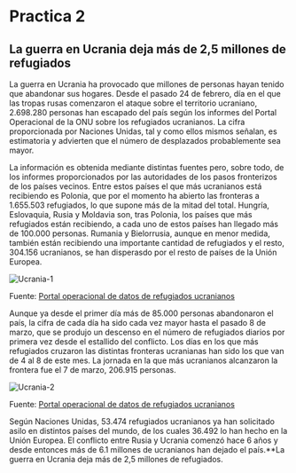 # Practica 2
## La guerra en Ucrania deja más de 2,5 millones de refugiados
La guerra en Ucrania ha provocado que millones de personas hayan tenido que abandonar sus hogares. Desde el pasado 24 de febrero, día en el que las tropas rusas comenzaron el ataque sobre el territorio ucraniano, 2.698.280 personas han escapado del país según los informes del Portal Operacional de la ONU sobre los refugiados ucranianos. La cifra proporcionada por Naciones Unidas, tal y como ellos mismos señalan, es estimatoria y advierten que el número de desplazados probablemente sea mayor.

La información es obtenida mediante distintas fuentes pero, sobre todo, de los informes proporcionados por las autoridades de los pasos fronterizos de los países vecinos. Entre estos países el que más ucranianos está recibiendo es Polonia, que por el momento ha abierto las fronteras a 1.655.503 refugiados, lo que supone más de la mitad del total. Hungría, Eslovaquia, Rusia y Moldavia son, tras Polonia, los países que más refugiados están recibiendo, a cada uno de estos países han llegado más de 100.000 personas. Rumania y Bielorrusia, aunque en menor medida, también están recibiendo una importante cantidad de refugiados y el resto, 304.156 ucranianos, se han disperasdo por el resto de países de la Unión Europea. 

![Ucrania-1](https://user-images.githubusercontent.com/99194374/158078583-0c4dce5e-72bf-4ecd-a04a-7802449c63e6.png)

Fuente: [Portal operacional de datos de refugiados ucranianos](http://data2.unhcr.org/es/situations/ukraine)

Aunque ya desde el primer día más de 85.000 personas abandonaron el país, la cifra de cada día ha sido cada vez mayor hasta el pasado 8 de marzo, que se produjo un descenso en el número de refugiados diarios por primera vez desde el estallido del conflicto. Los días en los que más refugiados cruzaron las distintas fronteras ucranianas han sido los que van de 4 al 8 de este mes. La jornada en la que más ucranianos alcanzaron la frontera fue el 7 de marzo, 206.915 personas. 

![Ucrania-2](https://user-images.githubusercontent.com/99194374/158078617-39621843-0d53-4ebd-bf8b-f69a03d360e7.png)

Fuente: [Portal operacional de datos de refugiados ucranianos](http://data2.unhcr.org/es/situations/ukraine)

Según Naciones Unidas, 53.474 refugiados ucranianos ya han solicitado asilo en distintos países del mundo, de los cuales 36.492 lo han hecho en la Unión Europea. El conflicto entre Rusia y Ucrania comenzó hace 6 años y desde entonces más de 6.1 millones de ucranianos han dejado el país.**La guerra en Ucrania deja más de 2,5 millones de refugiados.
